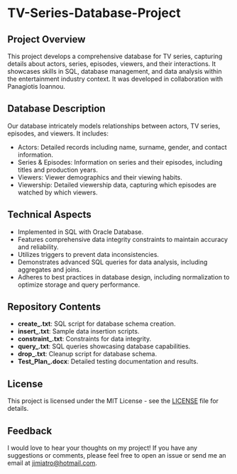 # TV-Series-Database-Project

## Project Overview

This project develops a comprehensive database for TV series, capturing details about actors, series, episodes, viewers, and their interactions. It showcases skills in SQL, database management, and data analysis within the entertainment industry context. It was developed in collaboration with Panagiotis Ioannou.

## Database Description

Our database intricately models relationships between actors, TV series, episodes, and viewers. It includes:

- Actors: Detailed records including name, surname, gender, and contact information.
- Series & Episodes: Information on series and their episodes, including titles and production years.
- Viewers: Viewer demographics and their viewing habits.
- Viewership: Detailed viewership data, capturing which episodes are watched by which viewers.

## Technical Aspects

- Implemented in SQL with Oracle Database.
- Features comprehensive data integrity constraints to maintain accuracy and reliability.
- Utilizes triggers to prevent data inconsistencies.
- Demonstrates advanced SQL queries for data analysis, including aggregates and joins.
- Adheres to best practices in database design, including normalization to optimize storage and query performance.

## Repository Contents

- **create_.txt**: SQL script for database schema creation.
- **insert_.txt**: Sample data insertion scripts.
- **constraint_.txt**: Constraints for data integrity.
- **query_.txt**: SQL queries showcasing database capabilities.
- **drop_.txt**: Cleanup script for database schema.
- **Test_Plan_.docx**: Detailed testing documentation and results.


## License 

This project is licensed under the MIT License - see the [LICENSE](LICENSE) file for details.

## Feedback 
I would love to hear your thoughts on my project! If you have any suggestions or comments, please feel free to open an issue or send me an email at jimiatro@hotmail.com.

